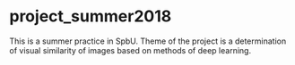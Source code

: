 # project_summer2018
This is a summer practice in SpbU. Theme of the project is a determination of visual similarity of images based on methods of
deep learning.
